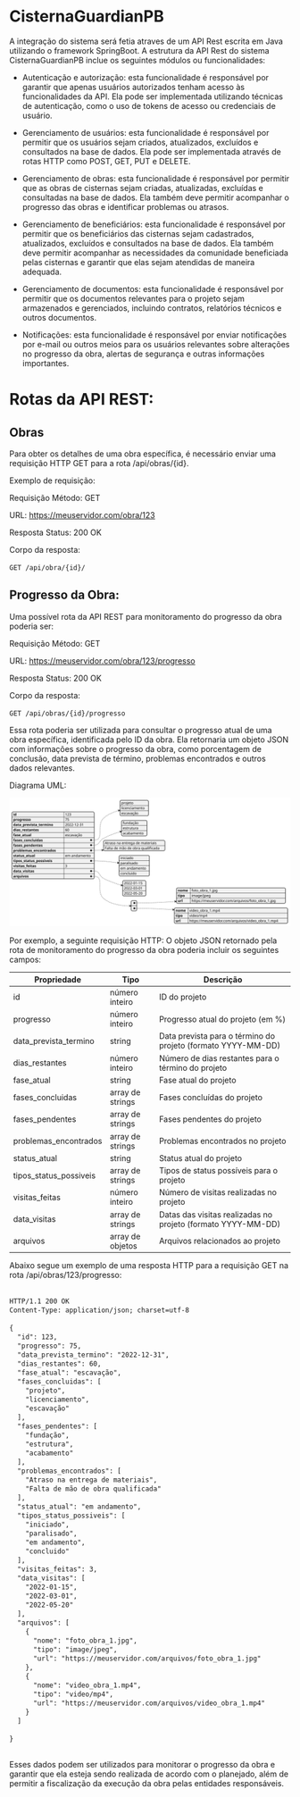 # CisternaGuardianPB

A integração do sistema será fetia atraves de um API Rest escrita em Java utilizando o framework SpringBoot. A estrutura da API Rest do sistema CisternaGuardianPB inclue os seguintes módulos ou funcionalidades:

- Autenticação e autorização: esta funcionalidade é responsável por garantir que apenas usuários autorizados tenham acesso às funcionalidades da API. Ela pode ser implementada utilizando técnicas de autenticação, como o uso de tokens de acesso ou credenciais de usuário.

- Gerenciamento de usuários: esta funcionalidade é responsável por permitir que os usuários sejam criados, atualizados, excluídos e consultados na base de dados. Ela pode ser implementada através de rotas HTTP como POST, GET, PUT e DELETE.

- Gerenciamento de obras: esta funcionalidade é responsável por permitir que as obras de cisternas sejam criadas, atualizadas, excluídas e consultadas na base de dados. Ela também deve permitir acompanhar o progresso das obras e identificar problemas ou atrasos.

- Gerenciamento de beneficiários: esta funcionalidade é responsável por permitir que os beneficiários das cisternas sejam cadastrados, atualizados, excluídos e consultados na base de dados. Ela também deve permitir acompanhar as necessidades da comunidade beneficiada pelas cisternas e garantir que elas sejam atendidas de maneira adequada.

- Gerenciamento de documentos: esta funcionalidade é responsável por permitir que os documentos relevantes para o projeto sejam armazenados e gerenciados, incluindo contratos, relatórios técnicos e outros documentos.

- Notificações: esta funcionalidade é responsável por enviar notificações por e-mail ou outros meios para os usuários relevantes sobre alterações no progresso da obra, alertas de segurança e outras informações importantes.


# Rotas da API REST:

## Obras
Para obter os detalhes de uma obra específica, é necessário enviar uma requisição HTTP GET para a rota /api/obras/{id}.

Exemplo de requisição:

Requisição
Método: GET

URL: https://meuservidor.com/obra/123

Resposta
Status: 200 OK

Corpo da resposta:

`GET /api/obra/{id}/`

## Progresso da Obra:  

Uma possível rota da API REST para monitoramento do progresso da obra poderia ser:

Requisição
Método: GET

URL: https://meuservidor.com/obra/123/progresso

Resposta
Status: 200 OK

Corpo da resposta:

`GET /api/obras/{id}/progresso`

Essa rota poderia ser utilizada para consultar o progresso atual de uma obra específica, identificada pelo ID da obra. Ela retornaria um objeto JSON com informações sobre o progresso da obra, como porcentagem de conclusão, data prevista de término, problemas encontrados e outros dados relevantes.

Diagrama UML:

![Nome da Imagem](/Assets/progresso_uml_json.svg)

Por exemplo, a seguinte requisição HTTP:
O objeto JSON retornado pela rota de monitoramento do progresso da obra poderia incluir os seguintes campos:

| Propriedade          | Tipo             | Descrição                                              |
| -------------------- | ---------------- | ------------------------------------------------------ |
| id                   | número inteiro   | ID do projeto                                         |
| progresso            | número inteiro   | Progresso atual do projeto (em %)                     |
| data_prevista_termino | string           | Data prevista para o término do projeto (formato YYYY-MM-DD) |
| dias_restantes       | número inteiro   | Número de dias restantes para o término do projeto   |
| fase_atual           | string           | Fase atual do projeto                                 |
| fases_concluidas     | array de strings | Fases concluídas do projeto                           |
| fases_pendentes      | array de strings | Fases pendentes do projeto                            |
| problemas_encontrados | array de strings | Problemas encontrados no projeto                      |
| status_atual         | string           | Status atual do projeto                               |
| tipos_status_possiveis | array de strings | Tipos de status possíveis para o projeto              |
| visitas_feitas       | número inteiro   | Número de visitas realizadas no projeto              |
| data_visitas         | array de strings | Datas das visitas realizadas no projeto (formato YYYY-MM-DD) |
| arquivos             | array de objetos | Arquivos relacionados ao projeto                     |


Abaixo segue um exemplo de uma resposta HTTP para a requisição GET na rota /api/obras/123/progresso:


``` lang-js

HTTP/1.1 200 OK
Content-Type: application/json; charset=utf-8

{
  "id": 123,
  "progresso": 75,
  "data_prevista_termino": "2022-12-31",
  "dias_restantes": 60,
  "fase_atual": "escavação",
  "fases_concluidas": [
    "projeto",
    "licenciamento",
    "escavação"
  ],
  "fases_pendentes": [
    "fundação",
    "estrutura",
    "acabamento"
  ],
  "problemas_encontrados": [
    "Atraso na entrega de materiais",
    "Falta de mão de obra qualificada"
  ],
  "status_atual": "em andamento",
  "tipos_status_possiveis": [
    "iniciado",
    "paralisado",
    "em andamento",
    "concluido"
  ],
  "visitas_feitas": 3,
  "data_visitas": [
    "2022-01-15",
    "2022-03-01",
    "2022-05-20"
  ],
  "arquivos": [
    {
      "nome": "foto_obra_1.jpg",
      "tipo": "image/jpeg",
      "url": "https://meuservidor.com/arquivos/foto_obra_1.jpg"
    },
    {
      "nome": "video_obra_1.mp4",
      "tipo": "video/mp4",
      "url": "https://meuservidor.com/arquivos/video_obra_1.mp4"
    }
  ]

}


```

Esses dados podem ser utilizados para monitorar o progresso da obra e garantir que ela esteja sendo realizada de acordo com o planejado, além de permitir a fiscalização da execução da obra pelas entidades responsáveis.




